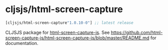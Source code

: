 # cljsjs/html-screen-capture

[](dependency)
```clojure
[cljsjs/html-screen-capture"1.0.10-0"] ;; latest release
```
[](/dependency)

CLJSJS package for [html-screen-capture-js](https://github.com/html-screen-capture-js/html-screen-capture-js). See https://github.com/html-screen-capture-js/html-screen-capture-js/blob/master/README.md for documentation.
